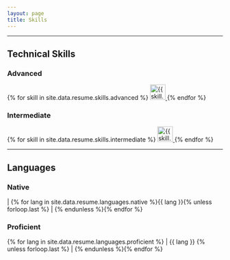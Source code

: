 ```yaml
---
layout: page
title: Skills
---
```

---
## Technical Skills

### Advanced
<div class="skills-container">
{% for skill in site.data.resume.skills.advanced %}
  <a href="{{ skill.url }}" target="_blank" rel="noreferrer" class="skill-icon">
    <img src="{{ skill.icon }}" width="36" height="36" alt="{{ skill.name }}" title="{{ skill.name }}" />
  </a>
{% endfor %}
</div>

### Intermediate
<div class="skills-container">
{% for skill in site.data.resume.skills.intermediate %}
  <a href="{{ skill.url }}" target="_blank" rel="noreferrer" class="skill-icon">
    <img src="{{ skill.icon }}" width="36" height="36" alt="{{ skill.name }}" title="{{ skill.name }}" />
  </a>
{% endfor %}
</div>

---
## Languages

### Native

| {% for lang in site.data.resume.languages.native %}{{ lang }}{% unless forloop.last %} | {% endunless %}{% endfor %}

### Proficient
{% for lang in site.data.resume.languages.proficient %}
| {{ lang }} {% unless forloop.last %} | {% endunless %}{% endfor %}
